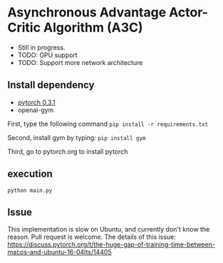 # Asynchronous Advantage Actor-Critic Algorithm (A3C)
- Still in progress.
- TODO: GPU support
- TODO: Support more network architecture

## Install dependency
- [pytorch 0.3.1](http://pytorch.org/)
- openai-gym

First, type the following command
`pip install -r requirements.txt`

Second, install gym by typing:
`pip install gym`

Third, go to pytorch.org to install pytorch

## execution
`python main.py`

## Issue
This implementation is slow on Ubuntu, and currently don't know the reason. Pull request is welcome. 
The details of this issue: https://discuss.pytorch.org/t/the-huge-gap-of-training-time-between-macos-and-ubuntu-16-04lts/14405

